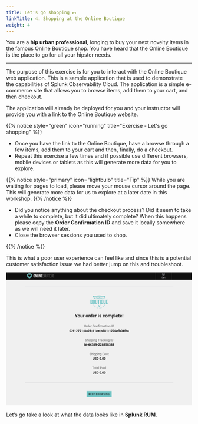 ```yaml
---
title: Let's go shopping 💶
linkTitle: 4. Shopping at the Online Boutique
weight: 4
---
```

You are a **hip urban professional**, longing to buy your next novelty items in the famous Online Boutique shop. You have heard that the Online Boutique is the place to go for all your hipster needs.

---

The purpose of this exercise is for you to interact with the Online Boutique web application.  This is a sample application that is used to demonstrate the capabilities of Splunk Observability Cloud. The application is a simple e-commerce site that allows you to browse items, add them to your cart, and then checkout.

The application will already be deployed for you and your instructor will provide you with a link to the Online Boutique website.

{{% notice style="green" icon="running" title="Exercise - Let's go shopping" %}}

* Once you have the link to the Online Boutique, have a browse through a few items, add them to your cart and then, finally, do a checkout.
* Repeat this exercise a few times and if possible use different browsers, mobile devices or tablets as this will generate more data for you to explore.

{{% notice style="primary" icon="lightbulb" title="Tip" %}}
While you are waiting for pages to load, please move your mouse cursor around the page. This will generate more data for us to explore at a later date in this workshop.
{{% /notice %}}

* Did you notice anything about the checkout process? Did it seem to take a while to complete, but it did ultimately complete? When this happens please copy the **Order Confirmation ID** and save it locally somewhere as we will need it later.
* Close the browser sessions you used to shop.

{{% /notice %}}

This is what a poor user experience can feel like and since this is a potential customer satisfaction issue we had better jump on this and troubleshoot.

![Online Boutique](images/shop.png)

Let’s go take a look at what the data looks like in **Splunk RUM**.
